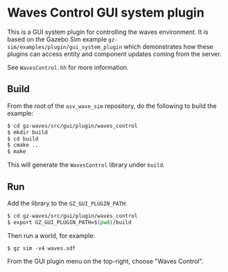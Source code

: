 # Waves Control GUI system plugin

This is a GUI system plugin for controlling the waves environment. It is based on the Gazebo Sim example `gz-sim/examples/plugin/gui_system_plugin` which demonstrates how these plugins can access entity and component updates coming from the server.

See `WavesControl.hh` for more information.

## Build

From the root of the `asv_wave_sim` repository, do the following to build the example:

```bash
$ cd gz-waves/src/gui/plugin/waves_control
$ mkdir build
$ cd build
$ cmake ..
$ make
```

This will generate the `WavesControl` library under `build`.

## Run

Add the library to the `GZ_GUI_PLUGIN_PATH`:

```bash
$ cd gz-waves/src/gui/plugin/waves_control
$ export GZ_GUI_PLUGIN_PATH=$(pwd)/build
```

Then run a world, for example:

```
$ gz sim -v4 waves.sdf
```

From the GUI plugin menu on the top-right, choose "Waves Control".
